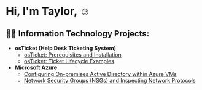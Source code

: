 <h1>Hi, I'm Taylor, </a>☺</h1>

<h2>👨‍💻 Information Technology Projects:</h2>

- <b>osTicket (Help Desk Ticketing System)</b>
  - [osTicket: Prerequisites and Installation](https://github.com/taylorcolemancc/post-install-config)
  - [osTicket: Ticket Lifecycle Examples](https://github.com/taylorcolemancc/ticket-lifecycle)
- <b>Microsoft Azure</b>
  - [Configuring On-premises Active Directory within Azure VMs](https://github.com/taylorcolemancc/configure-ad)
  - [Network Security Groups (NSGs) and Inspecting Network Protocols](https://github.com/taylorcolemancc/azure-network-protocols)
